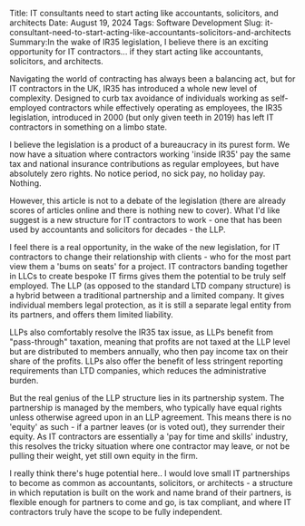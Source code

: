Title: IT consultants need to start acting like accountants, solicitors, and architects
Date: August 19, 2024
Tags: Software Development
Slug: it-consultant-need-to-start-acting-like-accountants-solicitors-and-architects
Summary:In the wake of IR35 legislation, I believe there is an exciting opportunity for IT contractors... if they start acting like accountants, solicitors, and architects.





Navigating the world of contracting has always been a balancing act, but for IT contractors in the UK, IR35 has introduced a whole new level of complexity. Designed to curb tax avoidance of individuals working as self-employed contractors while effectively operating as employees, the IR35 legislation, introduced in 2000 (but only given teeth in 2019) has left IT contractors in something on a limbo state.

I believe the legislation is a product of a bureaucracy in its purest form. We now have a situation where contractors working 'inside IR35' pay the same tax and national insurance contributions as regular employees, but have absolutely zero rights.  No notice period, no sick pay, no holiday pay. Nothing.

However, this article is not to a debate of the legislation (there are already scores of articles online and there is nothing new to cover). What I'd like suggest is a new structure for IT contractors to work - one that has been used by accountants and solicitors for decades - the LLP.

I feel there is a real opportunity, in the wake of the new legislation, for IT contractors to change their relationship with clients - who for the most part view them a 'bums on seats' for a project. IT contractors banding together in LLCs to create bespoke IT firms gives them the potential to be truly self employed. The LLP (as opposed to the standard LTD company structure) is a hybrid between a traditional partnership and a limited company. It gives individual members legal protection, as it is still a separate legal entity from its partners, and offers them limited liability.

LLPs also comfortably resolve the IR35 tax issue, as LLPs benefit from "pass-through" taxation, meaning that profits are not taxed at the LLP level but are distributed to members annually, who then pay income tax on their share of the profits. LLPs also offer the benefit of less stringent reporting requirements than LTD companies, which reduces the administrative burden.

But the real genius of the LLP structure lies in its partnership system. The partnership is managed by the members, who typically have equal rights unless otherwise agreed upon in an LLP agreement. This means there is no 'equity' as such - if a partner leaves (or is voted out), they surrender their equity. As IT contractors are essentially a 'pay for time and skills' industry, this resolves the tricky situation where one contractor may leave, or not be pulling their weight, yet still own equity in the firm.

I really think there's huge potential here.. I would love small IT partnerships to become as common as accountants, solicitors, or architects - a structure in which reputation is built on the work and name brand of their partners, is flexible enough for partners to come and go, is tax compliant, and where IT contractors truly have the scope to be fully independent.
